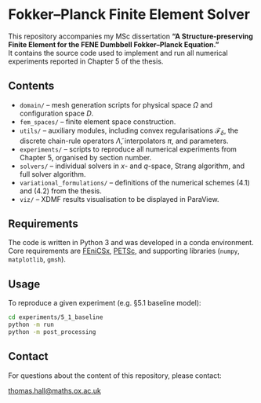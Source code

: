 # Fokker–Planck Finite Element Solver

This repository accompanies my MSc dissertation **“A Structure-preserving Finite Element for the FENE Dumbbell Fokker–Planck Equation.”**  
It contains the source code used to implement and run all numerical experiments reported in Chapter 5 of the thesis.

## Contents

- `domain/` – mesh generation scripts for physical space $\Omega$ and configuration space $D$.
- `fem_spaces/` – finite element space construction.
- `utils/` – auxiliary modules, including convex regularisations $\mathcal{F}_\delta$, the discrete chain-rule operators $\tilde{\Lambda}$, interpolators $\pi$, and parameters.
- `experiments/` – scripts to reproduce all numerical experiments from Chapter 5, organised by section number.
- `solvers/` – individual solvers in $x$- and $q$-space, Strang algorithm, and full solver algorithm.
- `variational_formulations/` – definitions of the numerical schemes (4.1) and (4.2) from the thesis.
- `viz/` – XDMF results visualisation to be displayed in ParaView.

## Requirements

The code is written in Python 3 and was developed in a conda environment.  
Core requirements are [FEniCSx](https://fenicsproject.org/), [PETSc](https://petsc.org/), and supporting libraries (`numpy`, `matplotlib`, `gmsh`).

## Usage

To reproduce a given experiment (e.g. §5.1 baseline model):

```bash
cd experiments/5_1_baseline
python -m run
python -m post_processing
```

## Contact

For questions about the content of this repository, please contact:

thomas.hall@maths.ox.ac.uk
